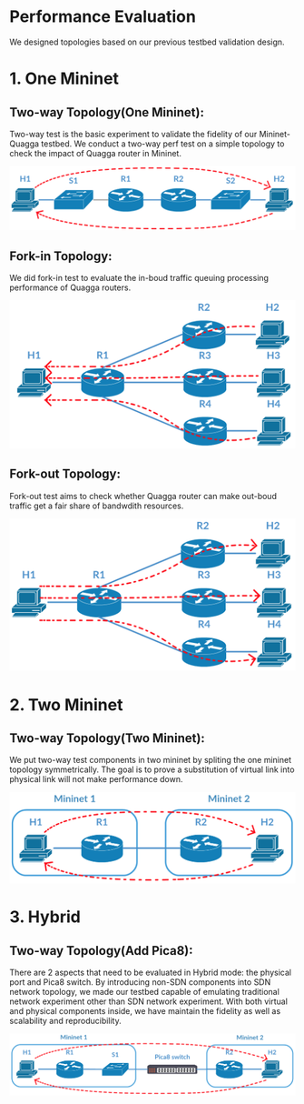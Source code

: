 
# Performance Evaluation

We designed topologies based on our previous testbed validation design.

# 1. One Mininet

## Two-way Topology(One Mininet):

Two-way test is the basic experiment to validate the fidelity of our Mininet-Quagga testbed. We conduct a two-way perf test on a simple topology to check the impact of Quagga router in Mininet.

![](./OneMininet(SDN+NONSDN)/Twoway/Twoway(OneMininet).png)

## Fork-in Topology:

We did fork-in test to evaluate the in-boud traffic queuing processing performance of Quagga routers.

![](./OneMininet(SDN+NONSDN)/ForkIn/ForkIn(OneMininet).png)

## Fork-out Topology:

Fork-out test aims to check whether Quagga router can make out-boud traffic get a fair share of bandwdith resources.

![](./OneMininet(SDN+NONSDN)/ForkOut/ForkOut(OneMininet).png)

# 2. Two Mininet

## Two-way Topology(Two Mininet):

We put two-way test components in two mininet by spliting the one mininet topology symmetrically. The goal is to prove a substitution of virtual link into physical link will not make performance down. 

![](./Hybrid/Twoway/Twoway(TwoMininet).png)

# 3. Hybrid

## Two-way Topology(Add Pica8):

There are 2 aspects that need to be evaluated in Hybrid mode: the physical port and Pica8 switch. By introducing non-SDN components into SDN network topology, we made our testbed capable of emulating traditional network experiment other than SDN network experiment. With both virtual and physical components inside, we have maintain the fidelity as well as scalability and reproducibility.

![](./Hybrid/AddPica8/AddPica8(Hybrid).png)
